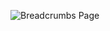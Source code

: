 ![Breadcrumbs Page](https://user-images.githubusercontent.com/9893025/179451318-a9451394-d2f9-4b6c-b7d7-f7184b459795.png)
